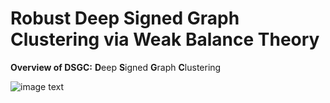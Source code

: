 # Robust Deep Signed Graph Clustering via Weak Balance Theory
**Overview of DSGC:** **D**eep **S**igned **G**raph **C**lustering

![image text](https://github.com/yaoyaohuanghuang/DSGC/blob/main/IMG/DSGC_framework.png)




